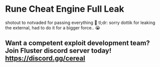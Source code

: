 # Rune Cheat Engine Full Leak
shotout to notvaded for passing everything 🤑
tl;dr: sorry dottik for leaking the external, had to do it for a bigger force.. 😭

## Want a competent exploit development team? Join Fluster discord server today! https://discord.gg/cereal
